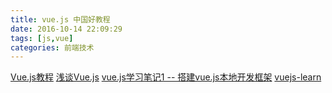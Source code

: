 ```yaml
---
title: vue.js 中国好教程
date: 2016-10-14 22:09:29
tags: [js,vue]
categories: 前端技术
---
```


[Vue.js教程](https://github.com/keepfool/vue-tutorials)
[浅谈Vue.js](http://www.cnblogs.com/luozhihao/p/5329440.html)
[vue.js学习笔记1 -- 搭建vue.js本地开发框架](http://www.tuicool.com/articles/AFzQFzN)
[vuejs-learn](https://github.com/bhnddowinf/vuejs-learn)